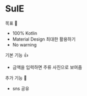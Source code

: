 # SulE
목표 🙌
- 100% Kotlin
- Material Design 최대한 활용하기
- No warning

기본 기능 👍
- 금액을 입력하면 주류 사진으로 보여줌

추가 기능 👊
- sns 공유 
